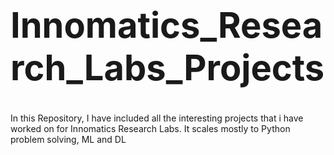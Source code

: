# **<h1>Innomatics_Research_Labs_Projects</h1>**

In this Repository, I have included all the interesting projects that i have worked on for Innomatics Research Labs. It scales mostly to Python problem solving, ML and DL
